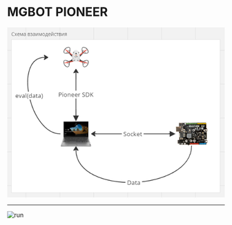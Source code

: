# MGBOT PIONEER

![схема взаимодействия](https://github.com/shvecov-coder/mgbottopioneer/blob/main/img/shema.png)

---

![run](https://github.com/shvecov-coder/mgbottopioneer/blob/main/img/mgbotpioneer.gif?raw=true)

